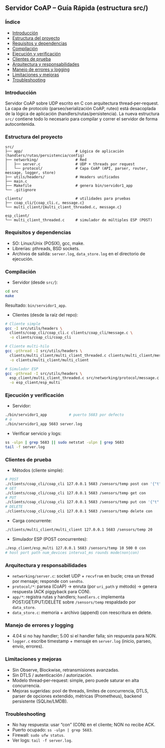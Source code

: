 ## Servidor CoAP – Guía Rápida (estructura src/)

### Índice
- [Introducción](#introducción)
- [Estructura del proyecto](#estructura-del-proyecto)
- [Requisitos y dependencias](#requisitos-y-dependencias)
- [Compilación](#compilación)
- [Ejecución y verificación](#ejecución-y-verificación)
- [Clientes de prueba](#clientes-de-prueba)
- [Arquitectura y responsabilidades](#arquitectura-y-responsabilidades)
- [Manejo de errores y logging](#manejo-de-errores-y-logging)
- [Limitaciones y mejoras](#limitaciones-y-mejoras)
- [Troubleshooting](#troubleshooting)

### Introducción
Servidor CoAP sobre UDP escrito en C con arquitectura thread‑per‑request. La capa de protocolo (parseo/serialización CoAP, ruteo) está desacoplada de la lógica de aplicación (handlers/rutas/persistencia). La nueva estructura `src/` contiene todo lo necesario para compilar y correr el servidor de forma autocontenida.

### Estructura del proyecto
```
src/
├── app/                        # Lógica de aplicación (handlers/rutas/persistencia/config)
├── networking/                 # Red
│   ├── server.c                # UDP + threads por request
│   └── protocol/               # Capa CoAP (API, parser, router, message, logger, store)
├── utils/headers/              # Headers unificados
├── main.c
├── Makefile                    # genera bin/servidor1_app
└── .gitignore

clients/                        # utilidades para pruebas
├── coap_cli/{coap_cli.c, message.c}
└── multi_client/{multi_client_threaded.c, message.c}

esp_client/
└── multi_client_threaded.c     # simulador de múltiples ESP (POST)
```

### Requisitos y dependencias
- SO: Linux/Unix (POSIX), gcc, make.
- Librerías: pthreads, BSD sockets.
- Archivos de salida: `server.log`, `data_store.log` en el directorio de ejecución.

### Compilación
- Servidor (desde `src/`):
```bash
cd src
make
```
Resultado: `bin/servidor1_app`.

- Clientes (desde la raíz del repo):
```bash
# Cliente simple
gcc -I src/utils/headers \
  clients/coap_cli/coap_cli.c clients/coap_cli/message.c \
  -o clients/coap_cli/coap_cli

# Cliente multi‑hilo
gcc -pthread -I src/utils/headers \
  clients/multi_client/multi_client_threaded.c clients/multi_client/message.c \
  -o clients/multi_client/multi_client

# Simulador ESP
gcc -pthread -I src/utils/headers \
  esp_client/multi_client_threaded.c src/networking/protocol/message.c \
  -o esp_client/esp_multi
```

### Ejecución y verificación
- Servidor:
```bash
./bin/servidor1_app          # puerto 5683 por defecto
# o
./bin/servidor1_app 5683 server.log
```
- Verificar servicio y logs:
```bash
ss -ulpn | grep 5683 || sudo netstat -ulpn | grep 5683
tail -f server.log
```

### Clientes de prueba
- Métodos (cliente simple):
```bash
# POST
./clients/coap_cli/coap_cli 127.0.0.1 5683 /sensors/temp post con '{"t":25.1}'
# GET
./clients/coap_cli/coap_cli 127.0.0.1 5683 /sensors/temp get con
# PUT
./clients/coap_cli/coap_cli 127.0.0.1 5683 /sensors/temp put con '{"t":26.3}'
# DELETE
./clients/coap_cli/coap_cli 127.0.0.1 5683 /sensors/temp delete con
```
- Carga concurrente:
```bash
./clients/multi_client/multi_client 127.0.0.1 5683 /sensors/temp 20
```
- Simulador ESP (POST concurrentes):
```bash
./esp_client/esp_multi 127.0.0.1 5683 /sensors/temp 10 500 0 con
# host port path num_devices interval_ms rounds mode(non|con)
```

### Arquitectura y responsabilidades
- `networking/server.c`: socket UDP + `recvfrom` en bucle; crea un thread por mensaje; responde con `sendto`.
- `protocol/*`: parsea (CoAP) → enruta (por `uri_path` y método) → genera respuesta (ACK piggyback para CON).
- `app/*`: registra rutas y handlers; `handlers.c` implementa POST/GET/PUT/DELETE sobre `/sensors/temp` respaldado por `data_store`.
- `data_store.c`: memoria + archivo (append) con reescritura en delete.

### Manejo de errores y logging
- 4.04 si no hay handler; 5.00 si el handler falla; sin respuesta para NON.
- `logger.c` escribe timestamp + mensaje en `server.log` (inicio, parseo, envío, errores).

### Limitaciones y mejoras
- Sin Observe, Blockwise, retransmisiones avanzadas.
- Sin DTLS / autenticación / autorización.
- Modelo thread‑per‑request: simple, pero puede saturar en alta concurrencia.
- Mejoras sugeridas: pool de threads, límites de concurrencia, DTLS, parser de opciones extendido, métricas (Prometheus), backend persistente (SQLite/LMDB).

### Troubleshooting
- No hay respuesta: usar “con” (CON) en el cliente; NON no recibe ACK.
- Puerto ocupado: `ss -ulpn | grep 5683`.
- Firewall: `sudo ufw status`.
- Ver logs: `tail -f server.log`.



